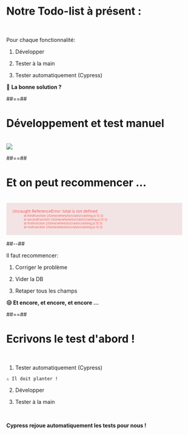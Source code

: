 # Notre Todo-list à présent : 
<br/>

Pour chaque fonctionnalité:

  1. Développer

  2. Tester à la main

  3. Tester automatiquement (Cypress)


🤔 __La bonne solution ?__ 

##==##

# Développement et test manuel

<br/>

<img src="./assets/images/tdd-cart.svg" class="mockup"/>

##==##
<!-- .slide: class="two-column-layout" -->

# Et on peut recommencer ...
<br/>


<div style="color:#ff5352; font-size:0.75em; background-color: #f2e4e4; padding: 16px; width: 45vw;">
Uncaught ReferenceError: total is not defined
  <div style='padding-left:30px; font-size:0.75em;'>
    at thirdFunction (/Some/where/to/crash/crashing.js:12:3)<br/>
    at secondFunction (/Some/where/to/crash/crashing.js:12:3)<br/>
    at firstFunction (/Some/where/to/crash/crashing.js:12:3)<br/>
    at rootFunction (/Some/where/to/crash/crashing.js:12:3)<br/>
  </div>
</div>


##--##
<br/>

Il faut recommencer: 

 1. Corriger le problème 

 2. Vider la DB

 3. Retaper tous les champs

<p class="fragment slide-in">
    <b>😒 Et encore, et encore, et encore ...</b>

</p>


##==##

# Ecrivons le test d'abord ! 

<br/>

  1. Tester automatiquement (Cypress)

    ⚠️ Il doit planter !

  2. Développer 

  3. Tester à la main

<br/>

<p class="fragment slide-in">
  <b>Cypress rejoue automatiquement les tests pour nous !</b>
</p>